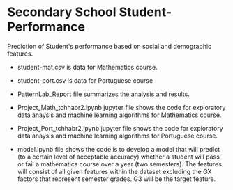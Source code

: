# Secondary School Student-Performance
Prediction of Student's performance based on social and demographic features.

* student-mat.csv is data for Mathematics course.

* student-port.csv is data for Portuguese course

* PatternLab_Report file summarizes the analysis and results.

* Project_Math_tchhabr2.ipynb jupyter file shows the code for exploratory data anaysis and machine learning algorithms for Mathematics course.

* Project_Port_tchhabr2.ipynb jupyter file shows the code for exploratory data anaysis and machine learning algorithms for Portuguese course.

* model.ipynb file shows the code is to develop a model that will predict (to a certain level of acceptable accuracy) whether a student will pass or fail a mathematics course over a year (two semesters). The features will consist of all given features within the dataset excluding the GX factors that represent semester grades. G3 will be the target feature.



